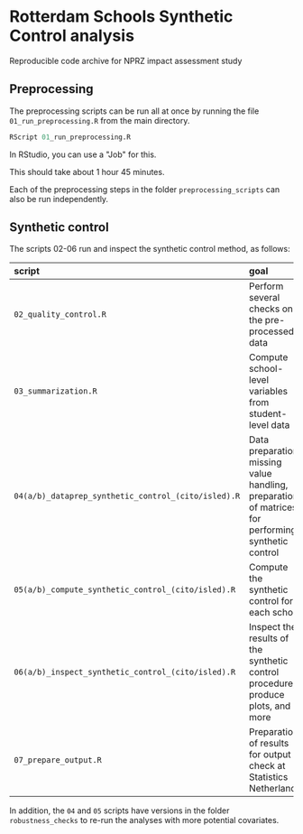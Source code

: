 # Rotterdam Schools Synthetic Control analysis

Reproducible code archive for NPRZ impact assessment study

## Preprocessing
The preprocessing scripts can be run all at once by running the file `01_run_preprocessing.R` from the main directory.

```r
RScript 01_run_preprocessing.R
```

In RStudio, you can use a "Job" for this.

This should take about 1 hour 45 minutes.

Each of the preprocessing steps in the folder `preprocessing_scripts` can also be run independently.

## Synthetic control

The scripts 02-06 run and inspect the synthetic control method, as follows:

| script | goal |
| :----- | :--- |
| `02_quality_control.R` | Perform several checks on the pre-processed data |
| `03_summarization.R` | Compute school-level variables from student-level data |
| `04(a/b)_dataprep_synthetic_control_(cito/isled).R` | Data preparation, missing value handling, preparation of matrices for performing synthetic control |
| `05(a/b)_compute_synthetic_control_(cito/isled).R` | Compute the synthetic control for each school |
| `06(a/b)_inspect_synthetic_control_(cito/isled).R` | Inspect the results of the synthetic control procedure, produce plots, and more |
| `07_prepare_output.R` | Preparation of results for output check at Statistics Netherlands |

In addition, the `04` and `05` scripts have versions in the folder `robustness_checks` to re-run the analyses with more potential covariates.

